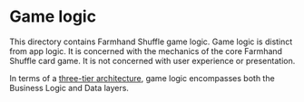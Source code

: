 # Game logic

This directory contains Farmhand Shuffle game logic. Game logic is distinct from app logic. It is concerned with the mechanics of the core Farmhand Shuffle card game. It is not concerned with user experience or presentation.

In terms of a [three-tier architecture](https://en.wikipedia.org/wiki/Multitier_architecture#Three-tier_architecture), game logic encompasses both the Business Logic and Data layers.
